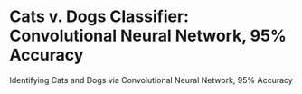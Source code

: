 # Cats v. Dogs Classifier: Convolutional Neural Network, 95% Accuracy

Identifying Cats and Dogs via Convolutional Neural Network, 95% Accuracy
